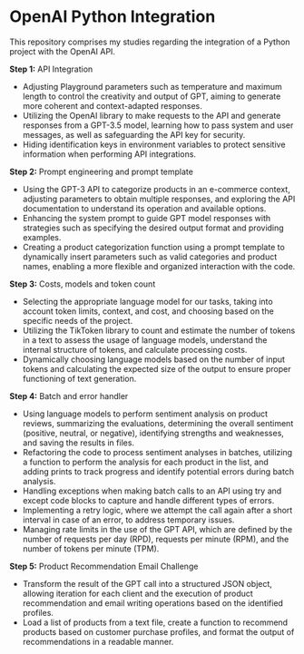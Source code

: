 # OpenAI Python Integration

This repository comprises my studies regarding the integration of a Python project with the OpenAI API.

**Step 1:** API Integration

- Adjusting Playground parameters such as temperature and maximum length to control the creativity and output of GPT, aiming to generate more coherent and context-adapted responses.
- Utilizing the OpenAI library to make requests to the API and generate responses from a GPT-3.5 model, learning how to pass system and user messages, as well as safeguarding the API key for security.
- Hiding identification keys in environment variables to protect sensitive information when performing API integrations.

**Step 2:** Prompt engineering and prompt template

- Using the GPT-3 API to categorize products in an e-commerce context, adjusting parameters to obtain multiple responses, and exploring the API documentation to understand its operation and available options.
- Enhancing the system prompt to guide GPT model responses with strategies such as specifying the desired output format and providing examples.
- Creating a product categorization function using a prompt template to dynamically insert parameters such as valid categories and product names, enabling a more flexible and organized interaction with the code.

**Step 3:** Costs, models and token count

- Selecting the appropriate language model for our tasks, taking into account token limits, context, and cost, and choosing based on the specific needs of the project.
- Utilizing the TikToken library to count and estimate the number of tokens in a text to assess the usage of language models, understand the internal structure of tokens, and calculate processing costs.
- Dynamically choosing language models based on the number of input tokens and calculating the expected size of the output to ensure proper functioning of text generation.

**Step 4:** Batch and error handler

- Using language models to perform sentiment analysis on product reviews, summarizing the evaluations, determining the overall sentiment (positive, neutral, or negative), identifying strengths and weaknesses, and saving the results in files.
- Refactoring the code to process sentiment analyses in batches, utilizing a function to perform the analysis for each product in the list, and adding prints to track progress and identify potential errors during batch analysis.
- Handling exceptions when making batch calls to an API using try and except code blocks to capture and handle different types of errors.
- Implementing a retry logic, where we attempt the call again after a short interval in case of an error, to address temporary issues.
- Managing rate limits in the use of the GPT API, which are defined by the number of requests per day (RPD), requests per minute (RPM), and the number of tokens per minute (TPM).

**Step 5:** Product Recommendation Email Challenge

- Transform the result of the GPT call into a structured JSON object, allowing iteration for each client and the execution of product recommendation and email writing operations based on the identified profiles.
- Load a list of products from a text file, create a function to recommend products based on customer purchase profiles, and format the output of recommendations in a readable manner.